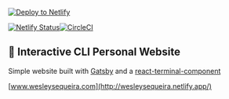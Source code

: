[![Deploy to Netlify](https://www.netlify.com/img/deploy/button.svg)](https://app.netlify.com/start/deploy?repository=https://github.com/LekoArts/gatsby-starter-prismic)

[![Netlify Status](https://api.netlify.com/api/v1/badges/2ebf02f4-0042-4586-981a-d3ab88d5a262/deploy-status)](https://app.netlify.com/sites/wesleysequeira/deploys)[![CircleCI](https://circleci.com/gh/wes1498/Interactive-CLI.svg?style=svg&circle-token=0d7f85206918fac74ac0f392133a4e27c938bb6c)](LINK)

## 🚀 Interactive CLI Personal Website

Simple website built with [Gatsby](https://www.gatsbyjs.org) and a [react-terminal-component](https://github.com/rohanchandra/react-terminal-component)

[www.wesleysequeira.com](http://wesleysequeira.netlify.app/)
